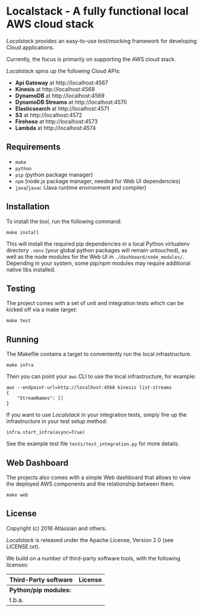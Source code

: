 # Localstack - A fully functional local AWS cloud stack

*Localstack* provides an easy-to-use test/mocking framework for developing Cloud applications.

Currently, the focus is primarily on supporting the AWS cloud stack.

*Localstack* spins up the following Cloud APIs:

* **Api Gateway** at http://localhost:4567
* **Kinesis** at http://localhost:4568
* **DynamoDB** at http://localhost:4569
* **DynamoDB Streams** at http://localhost:4570
* **Elasticsearch** at http://localhost:4571
* **S3** at http://localhost:4572
* **Firehose** at http://localhost:4573
* **Lambda** at http://localhost:4574

## Requirements

* `make`
* `python`
* `pip` (python package manager)
* `npm` (node.js package manager, needed for Web UI dependencies)
* `java`/`javac` (Java runtime environment and compiler)

## Installation

To install the tool, run the following command:

```
make install
```

This will install the required pip dependencies in a local Python virtualenv directory 
`.venv` (your global python packages will remain untouched), as well as the node modules
for the Web UI in `./dashboard/node_modules/`. Depending in your system, some pip/npm
modules may require additional native libs installed.

## Testing

The project comes with a set of unit and integration tests which can be kicked off via a make
target:

```
make test
```

## Running

The Makefile contains a target to conveniently run the local infrastructure.

```
make infra
```

Then you can point your `aws` CLI to use the local infrastructure, for example:

```
aws --endpoint-url=http://localhost:4568 kinesis list-streams
{
    "StreamNames": []
}
```

If you want to use *Localstack* in your integration tests, simply fire up the
infrastructure in your test setup method:

```
infra.start_infra(async=True)
```

See the example test file `tests/test_integration.py` for more details.

## Web Dashboard

The projects also comes with a simple Web dashboard that allows to view the
deployed AWS components and the relationship between them.

```
make web
```

## License

Copyright (c) 2016 Atlassian and others.

*Localstack* is released under the Apache License, Version 2.0 (see LICENSE.txt).

We build on a number of third-party software tools, with the following licenses:

Third-Party software		| 	License
----------------------------|-----------------------
**Python/pip modules:**		|
t.b.a.						|